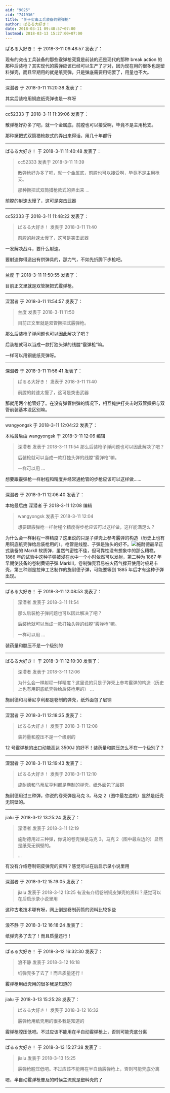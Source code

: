 ```yaml
---
aid: "9025"
zid: "741936"
title: "关于突击工兵装备的霰弹枪"
author: ぱるる大好き！
date: 2018-03-11 09:48:57+07:00
lastmod: 2018-03-13 15:27:00+07:00
---
```


ぱるる大好き！ 于 2018-3-11 09:48:57 发表了：

现有的突击工兵装备的那些霰弹枪究竟是前装的还是现代的那种 break action 的那种后装枪？其实现代的霰弹应该已经可以生产了才对，因为现在用的很多也是塑料弹壳，而且早期用的就是纸壳弹，只是弹底需要用铜罢了，用量也不大。

---

深潜者 于 2018-3-11 11:20:38 发表了：

其实后装枪用铜底纸壳弹也是一样呀

---

cc52333 于 2018-3-11 11:39:06 发表了：

散弹枪好办多了吧，就一个金属底，前膛也可以接受啊，毕竟不是主用枪支。

那种撅把式双筒猎枪款式的弄出来得话，用几十年都行

---

ぱるる大好き！ 于 2018-3-11 11:40:48 发表了：

> cc52333 发表于 2018-3-11 11:39
>
> 散弹枪好办多了吧，就一个金属底，前膛也可以接受啊，毕竟不是主用枪支。
>
> 那种撅把式双筒猎枪款式的弄出来 ...

前膛的射速太慢了，这可是突击武器

---

cc52333 于 2018-3-11 11:48:22 发表了：

> ぱるる大好き！ 发表于 2018-3-11 11:40
>
> 前膛的射速太慢了，这可是突击武器

一发解决战斗，要什么射速。

要射速你得造出有供弹具的，那力气，不如先折腾下步枪吧。

---

兰度 于 2018-3-11 11:50:55 发表了：

目前正文里就是双管撅把式霰弹枪。

---

深潜者 于 2018-3-11 11:54:57 发表了：

> 兰度 发表于 2018-3-11 11:50
>
> 目前正文里就是双管撅把式霰弹枪。

那么后装枪子弹问题也可以因此解决了吧？

后装枪就可以当成一款打独头弹的线膛“霰弹枪”嘛。

一样可以用铜底纸壳弹呀。

---

深潜者 于 2018-3-11 11:56:41 发表了：

> ぱるる大好き！ 发表于 2018-3-11 11:40
>
> 前膛的射速太慢了，这可是突击武器

那就用两个枪管好了。在没有弹管供弹的情况下，相互掩护打突击时双管撅把与双管前装基本没区别嘛。

---

wangyongsk 于 2018-3-11 12:04:22 发表了：

本帖最后由 wangyongsk 于 2018-3-11 12:06 编辑

> 深潜者 发表于 2018-3-11 11:54 那么后装枪子弹问题也可以因此解决了吧？
>
> 后装枪就可以当成一款打独头弹的线膛“霰弹枪”嘛。
>
> 一样可以用 ...

想要跟霰弹枪一样射程和精度并经常通枪管的步枪应该可以这样做……

---

深潜者 于 2018-3-11 12:06:40 发表了：

本帖最后由 深潜者 于 2018-3-11 12:08 编辑

> wangyongsk 发表于 2018-3-11 12:04
>
> 想要跟霰弹枪一样射程个精度得步枪应该可以这样做，这样能满足么？

为什么会一样射程一样精度？这里说的只是子弹壳上参考霰弹的构造（历史上也有用铜底纸壳弹给后装枪用的）。枪管是线膛、子弹是独头的好不。![](https://pic.ikafan.com/imgp/L3Byb3h5L2h0dHAvdXNlcmltYWdlNS4zNjBkb2MuY29tLzE0LzAyMjMvMTIvNDQzNDY4XzIwMTQwMjIzMTIyODEwMDIyNS5qcGc=.jpg)施耐德最早正式装备的 MarkII 软质弹，虽然气密性不佳，但可靠性没有想象中的那么糟糕，1866 年的试验中这种子弹被浸在水中一个小时依然可以发射，第二种为 1867 年早期使装备的卷制黄铜子弹 MarkIII，卷制弹壳容易被火药气撑开使用时极易卡壳，第三种则是拉伸工艺制作的施耐德子弹，可能要等到 1885 年后才有这种子弹出现。

---

ぱるる大好き！ 于 2018-3-11 12:08:53 发表了：

> 深潜者 发表于 2018-3-11 11:54
>
> 那么后装枪子弹问题也可以因此解决了吧？
>
> 后装枪就可以当成一款打独头弹的线膛“霰弹枪”嘛。
>
> 一样可以用 ...

装药量和膛压不是一个级别的

---

ぱるる大好き！ 于 2018-3-11 12:10:30 发表了：

> 深潜者 发表于 2018-3-11 12:06
>
> 为什么会一样射程一样精度？这里说的只是子弹壳上参考霰弹的构造（历史上也有用铜底纸壳弹给后装枪用的） ...

施耐德和马蒂尼亨利都是卷制的弹壳，纸外面包了层铜

---

深潜者 于 2018-3-11 12:18:35 发表了：

> ぱるる大好き！ 发表于 2018-3-11 12:08
>
> 装药量和膛压不是一个级别的

12 号霰弹枪的出口动能高达 3500J 的好不！装药量和膛压怎么不在一个级别了？

---

深潜者 于 2018-3-11 12:19:43 发表了：

> ぱるる大好き！ 发表于 2018-3-11 12:10
>
> 施耐德和马蒂尼亨利都是卷制的弹壳，纸外面包了层铜

施耐德用过三种弹，你说的卷壳弹是马克 3，马克 2（图中最左边的）显然是纸壳无铜壁的。

---

jialu 于 2018-3-12 13:25:24 发表了：

> 深潜者 发表于 2018-3-11 12:19
>
> 施耐德用过三种弹，你说的卷壳弹是马克 3，马克 2（图中最左边的）显然是纸壳无铜壁的。
>
> ...

有没有介绍卷制铜皮弹壳的资料？感觉可以在后启示录小说里用

---

深潜者 于 2018-3-12 15:19:05 发表了：

> jialu 发表于 2018-3-12 13:25 有没有介绍卷制铜皮弹壳的资料？感觉可以在后启示录小说里用

这种古老技术哪有呀，网上倒是卷制药筒的资料比较多些

---

浪不静 于 2018-3-12 16:18:24 发表了：

纸弹壳多了去了！而且质量还行！

---

ぱるる大好き！ 于 2018-3-12 16:32:30 发表了：

> 浪不静 发表于 2018-3-12 16:18
>
> 纸弹壳多了去了！而且质量还行！

霰弹枪用纸壳用的很多我是知道的

---

jialu 于 2018-3-13 15:25:28 发表了：

> ぱるる大好き！ 发表于 2018-3-12 16:32
>
> 霰弹枪用纸壳用的很多我是知道的

霰弹枪膛压低吧。不过应该不能用在半自动霰弹枪上，否则可能壳底分离

---

ぱるる大好き！ 于 2018-3-13 15:27:38 发表了：

> jialu 发表于 2018-3-13 15:25
>
> 霰弹枪膛压低吧。不过应该不能用在半自动霰弹枪上，否则可能壳底分离

嗯，半自动霰弹枪普及的时候主流就是塑料壳的了

---
